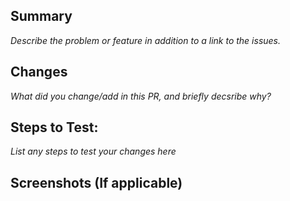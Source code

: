 ## Summary
_Describe the problem or feature in addition to a link to the issues._

## Changes
_What did you change/add in this PR, and briefly decsribe why?_

## Steps to Test:

_List any steps to test your changes here_


## Screenshots (If applicable)
